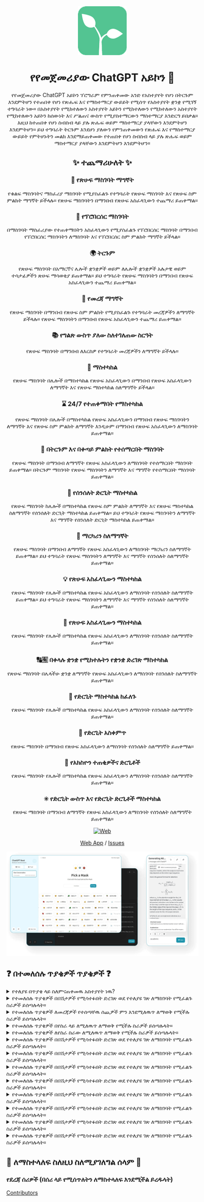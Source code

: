 <div align="center">
<img src="./docs/images/icon.png" alt="የየመጀመሪያው ChatGPT አይኮን" />

<h1 align="center">የየመጀመሪያው ChatGPT አይኮን 🌟</h1>

የየመጀመሪያው ChatGPT አይኮን ፕሮግራም የምንጠቀመው አንድ የአስተያየት የሆነ በትርጉም እንደምትሆን የተጠበቀ የሆነ የጽሑፍ እና የማስተማርያ ውይይት የሚሰጥ የአስተያየት ቋንቋ የሚገኝ ተግባራት ነው። በአስተያየት የሚከተለውን አስተያየት አይኮን የሚከተለውን የሚከተለውን አስተያየት የሚከተለውን አይኮን ከሰውነት እና ሥልጠና ውስጥ የሚያስተማርውን ማስተማርያ እንድርግ ይበቃል። እዚህ ከተጠበቀ የሆነ ስብስብ ላይ ያሉ ጽሑፍ ወይም ማስተማርያ ያላቸውን እንደምትሆን እንደምትሆን። ይህ ተግባራት ትርጉም እንደሆነ ያለውን የምንጠቀመውን የጽሑፍ እና የማስተማርያ ውይይት የምትሆኑትን መልክ እንደማይጠቀመው የተጠበቀ የሆነ ስብስብ ላይ ያሉ ጽሑፍ ወይም ማስተማርያ ያላቸውን እንደምትሆን እንደምትሆን።

## ✨ ተጨማሪሁለት ✨

### 📝 የጽሁፍ ማስገባት ማግኛት
የቁልፍ ማስገባትና ማስፈሪያ ማስገባት የሚያስፈልጉ የተግባራት የጽሁፍ ማስገባት እና የጽሁፍ ስም ምልክት ማግኛት ይችላሉ። የጽሁፍ ማስገባትን በማንበብ የጽሁፍ አስፈላጊውን ተጨማሪ ይጠቀማል።

### 💭 የፕሮበርሰር ማስገባት
በማስገባት ማስፈሪያው የተጠቀማበትን አስፈላጊውን የሚያስፈልጉ የፕሮበርሰር ማስገባት በማንበብ የፕሮበርሰር ማስገባትን ለማስገባት እና የፕሮበርሰር ስም ምልክት ማግኛት ይችላል።

### 🌍 ትርጉም
የጽሁፍ ማስገባት በአማርኛና ሌሎች ቋንቋዎች ወይም ለሌሎች ቋንቋዎች አሉታዊ ወይም ተሳታፊዎችን ጽሁፍ ማሳወቂያ ይጠቀማል። ይህ ተግባራት የጽሁፍ ማስገባትን በማንበብ የጽሁፍ አስፈላጊውን ተጨማሪ ይጠቀማል።

### 📑 የመረጃ ማግኛት
የጽሁፍ ማስገባት በማንበብ የጽሁፍ ስም ምልክት የሚያስፈልጉ የተግባራት መረጃዎችን ለማግኛት ይችላሉ። የጽሁፍ ማስገባትን በማንበብ የጽሁፍ አስፈላጊውን ተጨማሪ ይጠቀማል።

### 📚 የግልጽ ውስጥ ያለው ስለተገለጠው ስርዓት
የጽሁፍ ማስገባት በማንበብ ለእርስዎ የተግባራት መረጃዎችን ለማግኛት ይችላሉ።

### 📎 ማስተካከል
የጽሁፍ ማስገባት በሌሎች በማስተካከል የጽሁፍ አስፈላጊውን በማንበብ የጽሁፍ አስፈላጊውን ለማግኛት እና የጽሁፍ ማስተካከል ስለማግኛት ይችላል።

### ⌛ 24/7 የተጠቀማበት የማስተካከል
የጽሁፍ ማስገባት በሌሎች በማስተካከል የጽሁፍ አስፈላጊውን በማንበብ የጽሁፍ ማስገባትን ለማግኛት እና የጽሁፍ ስም ምልክት ለማግኛት እንዲሁም በማንበብ የጽሁፍ አስፈላጊውን ለማስገባት ይጠቀማል።

### 🚀 በትርጉም እና በቀጣይ ምልክት የተሰማርበት ማስገባት

የጽሁፍ ማስገባት በማንበብ ለማግኛት የጽሁፍ አስፈላጊውን ለማስገባት የተሰማርበት ማስገባት ይጠቀማል። በትርጉም ማስገባት የጽሁፍ ማስገባትን ለማግኛት እና ማግኛት የተሰማርበት ማስገባት ይጠቀማል።

### 💾 የሰንሰለት ድርጊት ማስተካከል

የጽሁፍ ማስገባት ከሌሎች በማስተካከል የጽሁፍ ስም ምልክት ለማግኛት እና የጽሁፍ ማስተካከል ስለማግኛት የሰንሰለት ድርጊት ማስተካከል ይጠቀማል። ይህ ተግባራት የጽሁፍ ማስገባትን ለማግኛት እና ማግኛት የሰንሰለት ድርጊት ማስተካከል ይጠቀማል።

### 🔢 ማርካሪን ስለማግኛት

የጽሁፍ ማስገባት በማንበብ ለማግኛት የጽሁፍ አስፈላጊውን ለማስገባት ማርካሪን ስለማግኛት ይጠቀማል። ይህ ተግባራት የጽሁፍ ማስገባትን ለማግኛት እና ማግኛት የሰንሰለት ስለማግኛት ይጠቀማል።

### 💡 የጽሁፍ አስፈላጊውን ማስተካከል

የጽሁፍ ማስገባት የሌሎች በማስተካከል የጽሁፍ አስፈላጊውን ለማስገባት የሰንሰለት ስለማግኛት ይጠቀማል። ይህ ተግባራት የጽሁፍ ማስገባትን ለማግኛት እና ማግኛት የሰንሰለት ስለማግኛት ይጠቀማል።

### 🔆 የጽሁፍ አስፈላጊውን ማስተካከል

የጽሁፍ ማስገባት የሌሎች በማስተካከል የጽሁፍ አስፈላጊውን ለማስገባት የሰንሰለት ስለማግኛት ይጠቀማል።

### 🔠🈶 በቀላሉ ቋንቋ የሚከተሉትን የቋንቋ ድረገጽ ማስተካከል

የጽሁፍ ማስገባት በሌላችሁ ቋንቋ ለማግኛት የጽሁፍ አስፈላጊውን ለማስገባት የሰንሰለት ስለማግኛት ይጠቀማል።

### 💬 የድርጊት ማስተካከል ከፈለጉ

የጽሁፍ ማስገባት የሌሎች በማስተካከል የጽሁፍ አስፈላጊውን ለማስገባት የሰንሰለት ስለማግኛት ይጠቀማል።

### 📂 የድርጊት አስቀምጥ

የጽሁፍ ማስገባት በማንበብ የጽሁፍ አስፈላጊውን ለማስገባት የሰንሰለት ስለማግኛት ይጠቀማል።

### 🔑 የአክስዮን ተጠቂዎችና ድርጊቶች

የጽሁፍ ማስገባት የሌሎች በማስተካከል የጽሁፍ አስፈላጊውን ለማስገባት የሰንሰለት ስለማግኛት ይጠቀማል።

### ✳ የድርጊት ውስጥ እና የድርጊት ድርጊቶች ማስተካከል

የጽሁፍ ማስገባት በማንበብ ለማግኛት የጽሁፍ አስፈላጊውን ለማስገባት የሰንሰለት ስለማግኛት ይጠቀማል።

[![Web][Web-image]][web-url]

[Web App](https://chatgpt.kiask.xyz/) / [Issues](https://github.com/ki-ask/The-Ultimate-ChatGPT/issues)

[web-url]: https://chatgpt.kiask.xyz
   
[download-url]: https://github.com/ki-ask/The-Ultimate-ChatGPT/releases

[Web-image]: https://img.shields.io/badge/Web-PWA-orange?logo=microsoftedge

![cover](./docs/images/cover.png)

</div>

## ❓ በተመለሰሉ ጥያቄዎች ጥያቄዎች ❓

<details>
<summary>የተለያዩ በጥያቄ ላይ ስለምናጠቀመዉ አስተያየት ነዉ?</summary>
በተመለሰሉ ጥያቄዎች ጥያቄ ላይ የምናጠቀመዉ አስተያየት ነዉ የማለት የለም። ይህ የምስል አስተያየት አናውቅም እና በግል ማሰብ የሚችል ነዉ።
</details>

<details>
<summary>የተመለሰሉ ጥያቄዎች በበሽታዎች የሚሳተፉበት ድረገጽ ወደ የተለያዩ ገጽ ለማስገባት የሚፈልጉ ስራዎች ይሰጣሉላት።</summary>
የተመለሰሉ ጥያቄዎች በበሽታዎች የሚሳተፉበት ድረገጽ ወደ የተለያዩ ገጽ ለማስገባት የሚፈልጉ ስራዎች ስለሚችሉ የተለያዩ ገጽ ማሰብ ይችላሉ።
</details>

<details>
<summary>የተመለሰሉ ጥያቄዎች ለመረጃዎች የተሰጣቸዉ ሰጪዎች ምን እንደሚለዉጥ ለማወቅ የሚችሉ ስራዎች ይሰጣሉላት።</summary>
የተመለሰሉ ጥያቄዎች ለመረጃዎች የተሰጣቸዉ ሰጪዎች ስለምንለዉጥ ለማወቅ የሚችሉ ስራዎች ይሰጣሉላት።
</details>

<details>
<summary>የተመለሰሉ ጥያቄዎች በየስራ ላይ ለሚለዉጥ ለማወቅ የሚችሉ ስራዎች ይሰጣሉላት።</summary>
የተመለሰሉ ጥያቄዎች በየስራ ላይ ለሚለዉጥ ለማወቅ የሚችሉ ስራዎች ይሰጣሉላት።
</details>

<details>
<summary>የተመለሰሉ ጥያቄዎች ለየስራ ስራው ለሚለዉጥ ለማወቅ የሚችሉ ስራዎች ይሰጣሉላት።</summary>
የተመለሰሉ ጥያቄዎች ለየስራ ስራው ለሚለዉጥ ለማወቅ የሚችሉ ስራዎች ይሰጣሉላት።
</details>

<details>
<summary>የተመለሰሉ ጥያቄዎች በበሽታዎች የሚሳተፉበት ድረገጽ ወደ የተለያዩ ገጽ ለማስገባት የሚፈልጉ ስራዎች ይሰጣሉላት።</summary>
የተመለሰሉ ጥያቄዎች በበሽታዎች የሚሳተፉበት ድረገጽ ወደ የተለያዩ ገጽ ለማስገባት የሚፈልጉ ስራዎች ይሰጣሉላት።
</details>

<details>
<summary>የተመለሰሉ ጥያቄዎች በበሽታዎች የሚሳተፉበት ድረገጽ ወደ የተለያዩ ገጽ ለማስገባት የሚፈልጉ ስራዎች ይሰጣሉላት።</summary>
የተመለሰሉ ጥያቄዎች በበሽታዎች የሚሳተፉበት ድረገጽ ወደ የተለያዩ ገጽ ለማስገባት የሚፈልጉ ስራዎች ይሰጣሉላት።
</details>

<details>
<summary>የተመለሰሉ ጥያቄዎች በበሽታዎች የሚሳተፉበት ድረገጽ ወደ የተለያዩ ገጽ ለማስገባት የሚፈልጉ ስራዎች ይሰጣሉላት።</summary>
የተመለሰሉ ጥያቄዎች በበሽታዎች የሚሳተፉበት ድረገጽ ወደ የተለያዩ ገጽ ለማስገባት የሚፈልጉ ስራዎች ይሰጣሉላት።
</details>

<details>
<summary>የተመለሰሉ ጥያቄዎች በበሽታዎች የሚሳተፉበት ድረገጽ ወደ የተለያዩ ገጽ ለማስገባት የሚፈልጉ ስራዎች ይሰጣሉላት።</summary>
የተመለሰሉ ጥያቄዎች በበሽታዎች የሚሳተፉበት ድረገጽ ወደ የተለያዩ ገጽ ለማስገባት የሚፈልጉ ስራዎች ይሰጣሉላት።
</details>

<details>
<summary>የተመለሰሉ ጥያቄዎች በበሽታዎች የሚሳተፉበት ድረገጽ ወደ የተለያዩ ገጽ ለማስገባት የሚፈልጉ ስራዎች ይሰጣሉላት።</summary>
የተመለሰሉ ጥያቄዎች በበሽታዎች የሚሳተፉበት ድረገጽ ወደ የተለያዩ ገጽ ለማስገባት የሚፈልጉ ስራዎች ይሰጣሉላት።
</details>

<details>
<summary>የተመለሰሉ ጥያቄዎች በበሽታዎች የሚሳተፉበት ድረገጽ ወደ የተለያዩ ገጽ ለማስገባት የሚፈልጉ ስራዎች ይሰጣሉላት።</summary>
የተመለሰሉ ጥያቄዎች በበሽታዎች የሚሳተፉበት ድረገጽ ወደ የተለያዩ ገጽ ለማስገባት የሚፈልጉ ስራዎች ይሰጣሉላት።
</details>

<details>
<summary>የተመለሰሉ ጥያቄዎች በበሽታዎች የሚሳተፉበት ድረገጽ ወደ የተለያዩ ገጽ ለማስገባት የሚፈልጉ ስራዎች ይሰጣሉላት።</summary>
የተመለሰሉ ጥያቄዎች በበሽታዎች የሚሳተፉበት ድረገጽ ወደ የተለያዩ ገጽ ለማስገባት የሚፈልጉ ስራዎች ይሰጣሉላት።
</details>

<details>
<summary>የተመለሰሉ ጥያቄዎች በበሽታዎች የሚሳተፉበት ድረገጽ ወደ የተለያዩ ገጽ ለማስገባት የሚፈልጉ ስራዎች ይሰጣሉላት።</summary>
የተመለሰሉ ጥያቄዎች በበሽታዎች የሚሳተፉበት ድረገጽ ወደ የተለያዩ ገጽ ለማስገባት የሚፈልጉ ስራዎች ይሰጣሉላት።
</details>

## 🎉 ለማስተላለፍ ስለዚህ ስለሚያገለግል ሰላም 🎉

### የደረጃ ሰሪዎች (በሰሪ ላይ የሚሰጥለትን ለማስተላለፍ እንደሚችል ይረዱላት)

[Contributors](https://github.com/Yidadaa/ChatGPT-Next-Web/graphs/contributors)